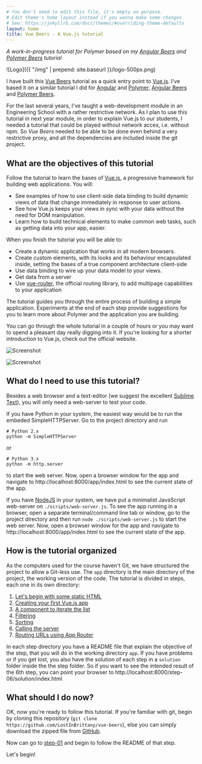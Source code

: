 ```yaml
---
# You don't need to edit this file, it's empty on purpose.
# Edit theme's home layout instead if you wanna make some changes
# See: https://jekyllrb.com/docs/themes/#overriding-theme-defaults
layout: home
title: Vue Beers - A Vue.js tutorial
---
```



*A work-in-progress tutorial for Polymer based on my [Angular Beers](https://github.com/LostInBrittany/angular-beers) and  [Polymer Beers](https://github.com/LostInBrittany/polymer-beers) tutorial*    

![Logo]({{ "/img" | prepend: site.baseurl }}/logo-500px.png)


I have built this [Vue Beers](https://lostinbrittany.github.com/io/vue-beers) tutorial as a quick entry point to [Vue.js](https://vuejs.org/). I've based it on a similar tutorial I did for [Angular](https://angular.io/) and [Polymer](https://www.polymer-project.org/), [Angular Beers](https://github.com/LostInBrittany/angular-beers) and  [Polymer Beers](https://github.com/LostInBrittany/polymer-beers).  

For the last several years, I've taught a web-development module in an Engineering School with a rather restrictive network. As I plan to use this tutorial in next year module, in order to explain Vue.js to our students, I needed a tutorial that could be played without network acces, i.e. without npm. So *Vue Beers* needed to be able to be done even behind a very restrictive proxy, and all the dependencies are included inside the git project.


## What are the objectives of this tutorial ##

Follow the tutorial to learn the bases of [Vue.js](https://vuejs.org/), a progressive framework for building web applications. You will:

- See examples of how to use client-side data binding to build dynamic views of data that change immediately in response to user actions.
- See how Vue.js keeps your views in sync with your data without the need for DOM manipulation.
- Learn how to build technical elements to make common web tasks, such as getting data into your app, easier.

When you finish the tutorial you will be able to:

- Create a dynamic application that works in all modern browsers.
- Create custom elements, with its looks and its behaviour encapsulated inside, setting the bases of a true component architecture client-side
- Use data binding to wire up your data model to your views.
- Get data from a server
- Use [vue-router](https://router.vuejs.org/en/), the official routing library, to add multipage capabilities to your application

The tutorial guides you through the entire process of building a simple application. Experiments at the end of each step provide suggestions for you to learn more about Polymer and the application you are building.

You can go through the whole tutorial in a couple of hours or you may want to spend a pleasant day really digging into it. If you're looking for a shorter introduction to Vue.js, check out the official website.

![Screenshot](/img/step-06_01.jpg)  


![Screenshot](/img/step-08_02.jpg)

## What do I need to use this tutorial? ##

Besides a web browser and a text-editor (we suggest the excellent [Sublime Text](http://www.sublimetext.com/)), you will only need a web-server to test your code.

If you have Python in your system, the easiest way would be to run the embeded SimpleHTTPServer. Go to the project directory and run

```
# Python 2.x
python -m SimpleHTTPServer
```

or 

```
# Python 3.x
python -m http.server
```

to start the web server. Now, open a browser window for the app and navigate to http://localhost:8000/app/index.html to see the current state of the app.

If you have [NodeJS](http://nodejs.org) in your system, we have put a minimalist JavaScript web-server on `./scripts/web-server.js`. To see the app running in a browser, open a separate terminal/command line tab or window, go to the project directory and then run `node ./scripts/web-server.js` to start the web server. Now, open a browser window for the app and navigate to http://localhost:8000/app/index.html to see the current state of the app.


## How is the tutorial organized ##

As the computers used for the course haven't Git, we have structured the project to allow a Git-less use. The `app` directory is the main directory of the project, the working version of the code. The tutorial is divided in steps, each one in its own directory:

1. [Let's begin with some static HTML](./step-01/)
1. [Creating your first Vue.js app](./step-02/)
1. [A component to iterate the list](./step-03/)
1. [Filtering](./step-04/)
1. [Sorting](./step-05/)
1. [Calling the server](./step-06/)
1. [Routing URLs using App Router](./step-07/)

In each step directory you have a README file that explain the objective of the step, that you will do in the working directory `app`. If you have problems or if you get lost, you also have the solution of each step in a `solution` folder inside the the step folder. So if you want to see the intended result of the 6th step, you can point your browser to http://localhost:8000/step-06/solution/index.html

## What should I do now?  ##

OK, now you're ready to follow this tutorial. If you're familiar with git, begin by cloning this repository (`git clone https://github.com/LostInBrittany/vue-beers`), else you can simply download the zipped file from [GitHub](https://github.com/LostInBrittany/vue-beers/archive/master.zip).

Now can go to [step-01](./step-01) and begin to follow the README of that step. 

Let's begin!
